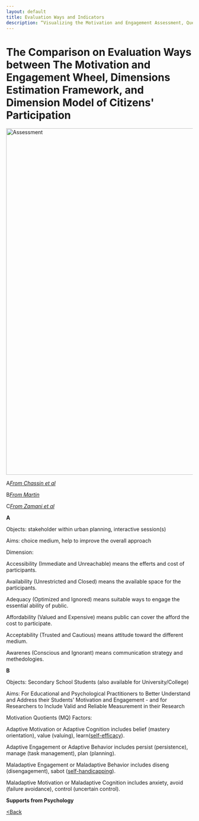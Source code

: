 ```yaml
---
layout: default
title: Evaluation Ways and Indicators
description: “Visualizing the Motivation and Engagement Assessment, Questionnaire Goals”
---
```


# The Comparison on Evaluation Ways between The Motivation and Engagement Wheel, Dimensions Estimation Framework, and Dimension Model of Citizens' Participation

<img width="934" alt="Assessment" src="https://github.com/jinpeng-leeds/jinpeng-leeds.github.io/assets/146876755/161e9a8b-6c08-4a65-8688-75fec3b3ed6f">

A[_From Chassin et al_](https://www.mdpi.com/2220-9964/10/8/563)

B[_From Martin_](https://lifelongachievement.com/pages/motivation-and-engagement-booster)

C[_From Zamani et al_](https://www.sciencedirect.com/science/article/abs/pii/S0264275123003980)

**A**

Objects: stakeholder within urban planning, interactive session(s)

Aims: choice medium, help to improve the overall approach

Dimension:

Accessibility (Immediate and Unreachable) means the efferts and cost of participants.

Availability (Unrestricted and Closed) means the available space for the participants.

Adequacy (Optimized and Ignored) means suitable ways to engage the essential ability of public.

Affordability (Valued and Expensive) means public can cover the afford the cost to participate.

Acceptability (Trusted and Cautious) means attitude toward the different medium.

Awarenes (Conscious and Ignorant) means communication strategy and methedologies.

**B**

Objects: Secondary School Students (also available for University/College)

Aims: For Educational and Psychological Practitioners to Better Understand and Address their Students' Motivation and Engagement - and for Researchers to Include Valid and Reliable Measurement in their Research

Motivation Quotients (MQ) Factors:

Adaptive Motivation or Adaptive Cognition includes belief (mastery orientation), value (valuing), learn([self-efficacy](https://www.oecd.org/pisa/keyfindings/pisa-2012-results-volume-III.pdf)).

Adaptive Engagement or Adaptive Behavior includes persist (persistence), manage (task management), plan (planning).

Maladaptive Engagement or Maladaptive Behavior includes diseng (disengagement), sabot ([self-handicapping](https://psycnet.apa.org/record/2013-16422-009)).

Maladaptive Motivation or Maladaptive Cognition includes anxiety, avoid (failure avoidance), control (uncertain control).


**Supports from Psychology**



[<Back](./)
